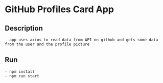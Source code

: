 # GitHub Profiles Card App

## Description
	- app uses axios to read data from API on github and gets some data from the user and the profile picture
	
## Run
	- npm install
	- npm run start